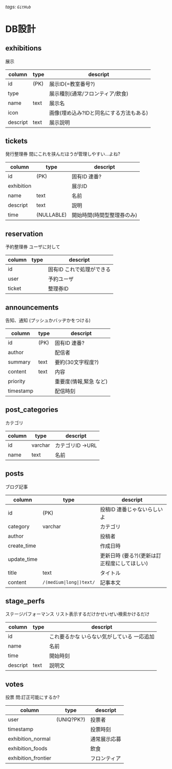 ###### tags: `GitHub`

# DB設計

## exhibitions

展示

| column   | type | descript                                |
| -------- | ---- | --------------------------------------- |
| id       | (PK) | 展示ID(=教室番号?)                      |
| type     |      | 展示種別(通常/フロンティア/飲食)        |
| name     | text | 展示名                                  |
| icon     |      | 画像(埋め込み?IDと同名にする方法もある) |
| descript | text | 展示説明                                |

## tickets

発行整理券
間にこれを挟んだほうが管理しやすい…よね?

| column     | type       | descript                   |
| ---------- | ---------- | -------------------------- |
| id         | (PK)       | 固有ID 連番?               |
| exhibition |            | 展示ID                     |
| name       | text       | 名前                       |
| descript   | text       | 説明                       |
| time       | (NULLABLE) | 開始時間(時間型整理券のみ) |

## reservation

予約整理券
ユーザに対して

| column | type | descript                  |
| ------ | ---- | ------------------------- |
| id     |      | 固有ID これで処理ができる |
| user   |      | 予約ユーザ                |
| ticket |      | 整理券ID                  |

## announcements

告知、通知
(プッシュかバッヂかをつける)

| column    | type | descript               |
| --------- | ---- | ---------------------- |
| id        | (PK) | 固有ID 連番?           |
| author    |      | 配信者                 |
| summary   | text | 要約(30文字程度?)      |
| content   | text | 内容                   |
| priority  |      | 重要度(情報,緊急 など) |
| timestamp |      | 配信時刻               |

## post_categories

カテゴリ

| column | type    | descript         |
| ------ | ------- | ---------------- |
| id     | varchar | カテゴリID ->URL |
| name   | text    | 名前             |

## posts

ブログ記事

| column      | type                     | descript                                     |
| ----------- | ------------------------ | -------------------------------------------- |
| id          | (PK)                     | 投稿ID 連番じゃないらしいよ                  |
| category    | varchar                  | カテゴリ                                     |
| author      |                          | 投稿者                                       |
| create_time |                          | 作成日時                                     |
| update_time |                          | 更新日時 (要る?)(更新は訂正程度にしてほしい) |
| title       | text                     | タイトル                                     |
| content     | `/(medium\|long\|)text/` | 記事本文                                     |

## stage_perfs

ステージパフォーマンス
リスト表示するだけかせいぜい検索かけるだけ

| column   | type | descript                                   |
| -------- | ---- | ------------------------------------------ |
| id       |      | これ要るかな いらない気がしている 一応追加 |
| name     |      | 名前                                       |
| time     |      | 開始時刻                                   |
| descript | text | 説明文                                     |

## votes

投票
問:訂正可能にするか?

| column              | type       | descript     |
| ------------------- | ---------- | ------------ |
| user                | (UNIQ?PK?) | 投票者       |
| timestamp           |            | 投票時刻     |
| exhibition_normal   |            | 通常展示応募 |
| exhibition_foods    |            | 飲食         |
| exhibition_frontier |            | フロンティア |
